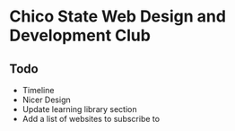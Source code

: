 Chico State Web Design and Development Club
===========================================

Todo
----
- Timeline
- Nicer Design
- Update learning library section
- Add a list of websites to subscribe to
